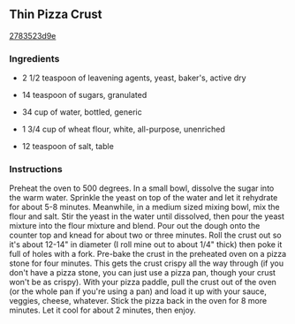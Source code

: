 ## Thin Pizza Crust

[2783523d9e](http://www.food.com/recipe/thin-pizza-crust-319264)

### Ingredients

 - 2 1/2 teaspoon of leavening agents, yeast, baker's, active dry

 - 14 teaspoon of sugars, granulated

 - 34 cup of water, bottled, generic

 - 1 3/4 cup of wheat flour, white, all-purpose, unenriched

 - 12 teaspoon of salt, table

### Instructions

Preheat the oven to 500 degrees. In a small bowl, dissolve the sugar into the warm water. Sprinkle the yeast on top of the water and let it rehydrate for about 5-8 minutes. Meanwhile, in a medium sized mixing bowl, mix the flour and salt. Stir the yeast in the water until dissolved, then pour the yeast mixture into the flour mixture and blend. Pour out the dough onto the counter top and knead for about two or three minutes. Roll the crust out so it's about 12-14" in diameter (I roll mine out to about 1/4" thick) then poke it full of holes with a fork. Pre-bake the crust in the preheated oven on a pizza stone for four minutes. This gets the crust crispy all the way through (if you don't have a pizza stone, you can just use a pizza pan, though your crust won't be as crispy). With your pizza paddle, pull the crust out of the oven (or the whole pan if you're using a pan) and load it up with your sauce, veggies, cheese, whatever. Stick the pizza back in the oven for 8 more minutes. Let it cool for about 2 minutes, then enjoy.